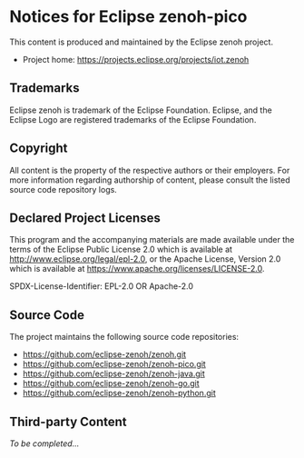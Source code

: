 # Notices for Eclipse zenoh-pico

This content is produced and maintained by the Eclipse zenoh project.

 * Project home: https://projects.eclipse.org/projects/iot.zenoh

## Trademarks

Eclipse zenoh is trademark of the Eclipse Foundation.
Eclipse, and the Eclipse Logo are registered trademarks of the Eclipse Foundation.

## Copyright

All content is the property of the respective authors or their employers.
For more information regarding authorship of content, please consult the
listed source code repository logs.

## Declared Project Licenses

This program and the accompanying materials are made available under the
terms of the Eclipse Public License 2.0 which is available at
http://www.eclipse.org/legal/epl-2.0, or the Apache License, Version 2.0
which is available at https://www.apache.org/licenses/LICENSE-2.0.

SPDX-License-Identifier: EPL-2.0 OR Apache-2.0

## Source Code

The project maintains the following source code repositories:

 * https://github.com/eclipse-zenoh/zenoh.git
 * https://github.com/eclipse-zenoh/zenoh-pico.git
 * https://github.com/eclipse-zenoh/zenoh-java.git
 * https://github.com/eclipse-zenoh/zenoh-go.git
 * https://github.com/eclipse-zenoh/zenoh-python.git

## Third-party Content

 *To be completed...*

